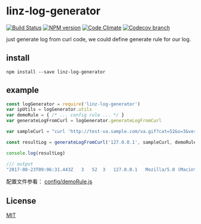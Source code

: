 # linz-log-generator
  [![Build Status][travis-image]][travis-url]
  [![NPM version][npm-image]][npm-url]
  [![Code Climate][quality-image]][quality-url]
  [![Codecov branch][codecov-image]][codecov-url]

just generate log from curl code, we could define generate rule for our log.

## install

``` shell
npm install --save linz-log-generator
```

## example

```javascript
const logGenerator = require('linz-log-generator')
var ipUtils = logGenerator.utils
var demoRule = { /* ... config rule ... */ }
var generateLogFromCurl = logGenerator.generateLogFromCurl

var sampleCurl = "curl 'http://test-va.sample.com/va.gif?cat=52&s=3&ver=3&n=66938233&ch=ch1&proj=proj2&br=&rs=854x480&lang=zh-CN&dr=0&y=0&x=0&sdk=dev&bu=videoos&bu-ser=2.0&a=H1PG9rNCl&v=v3&c=cc&tag=t4&dg=d5' -H 'Accept-Encoding: gzip, deflate' -H 'Accept-Language: zh-CN,zh;q=0.8' -H 'User-Agent: Mozilla/5.0 (Macintosh; Intel Mac OS X 10_12_3) AppleWebKit/537.36 (KHTML, like Gecko) Chrome/62.0.3188.2 Safari/537.36' -H 'Accept: image/webp,image/apng,image/*,*/*;q=0.8' -H 'Referer: http://www.qq.com' -H 'Connection: keep-alive' --compressed"

const resultLog = generateLogFromCurl('127.0.0.1', sampleCurl, demoRule)

console.log(resultLog)

/// output
"2017-08-23T09:06:31.443Z	3	52	3	127.0.0.1	Mozilla/5.0 (Macintosh; Intel Mac OS X 10_12_3) AppleWebKit/537.36 (KHTML, like Gecko) Chrome/62.0.3188.2 Safari/537.36	http://www.qq.com	v3	t4	zh-CN	proj2"
```

配置文件参看：
[config/demoRule.js](./config/demoRule.js)

## License

  [MIT](./LICENSE)

[npm-image]: https://img.shields.io/npm/v/linz-log-generator.svg?style=flat-square
[npm-url]: https://npmjs.org/package/linz-log-generator
[travis-image]: https://img.shields.io/travis/liuwill/linz-log-generator/master.svg?style=flat-square
[travis-url]: https://travis-ci.org/liuwill/linz-log-generator
[quality-image]: https://img.shields.io/codeclimate/github/liuwill/linz-log-generator.svg?style=flat-square
[quality-url]: https://codeclimate.com/github/liuwill/linz-log-generator
[appveyor-image]: https://img.shields.io/appveyor/ci/liuwill/linz-log-generator/master.svg?style=flat-square
[appveyor-url]: https://ci.appveyor.com/project/liuwill/linz-log-generator
[codecov-image]: https://img.shields.io/codecov/c/github/liuwill/linz-log-generator.svg?style=flat-square
[codecov-url]: https://codecov.io/gh/liuwill/linz-log-generator
